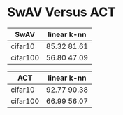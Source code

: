 # SwAV Versus ACT
 SwAV     | linear k-nn |    
----------|-------------|
 cifar10  | 85.32 81.61 |
 cifar100 | 56.80 47.09 |

  ACT     | linear k-nn |
  --------|-------------|
 cifar10  | 92.77 90.38 | 
 cifar100 | 66.99 56.07 |

